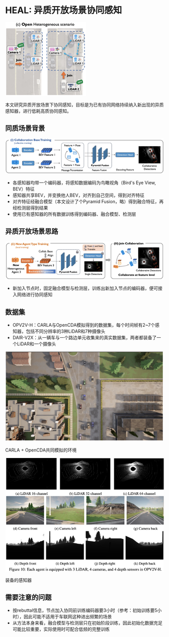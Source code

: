 # HEAL: 异质开放场景协同感知


![异质开放场景](open-hetero.png)

本文研究异质开放场景下协同感知，目标是为已有协同网络持续纳入新出现的异质感知器，进行低耗高质协同感知。

## 同质场景背景


![同质场景](hemo.png)

* 各感知器均带一个编码器，将感知数据编码为鸟瞰视角（Bird's Eye View, BEV）特征
* 感知器共享BEV，并变换他人BEV，对齐到自己空间，得到对齐特征
* 对齐特征经融合模型（本文设计了个Pyramid Fusion，略）得到融合特征，再经检测层得到结果
* 使用已有感知器的所有数据训练得到编码器、融合模型、检测层

## 异质开放场景思路


![HEAL](heal.png)

* 新加入节点时，固定融合模型与检测层，训练出新加入节点的编码器，便可接入网络进行协同感知

## 数据集

* OPV2V-H：CARLA与OpenCDA模拟得到的数据集，每个时间帧有2~7个感知器，包括不同分辨率的3种LiDAR和7种摄像头
* DAIR-V2X：从一辆车与一个路边单元收集来的真实数据集，两者都装备了一个LiDAR和一个摄像头


![](env.png)

CARLA + OpenCDA共同模拟的环境


![](sensors.png)

装备的感知器

## 需要注意的问题

* 按rebuttal信息，节点加入协同前训练编码器要3小时（参考：初始训练要5小时），因此可能不适用于车联网这种进出频繁的场景
* 从方法本身来看，融合模型与检测层只在初始阶段训练，因此初始化数据充足可能比较重要，实际使用时可配合低频的完整训练
